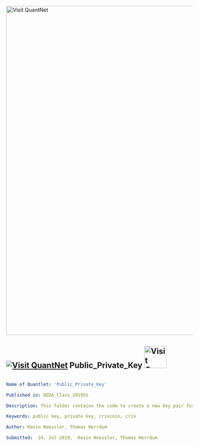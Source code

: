 [<img src="https://github.com/QuantLet/Styleguide-and-FAQ/blob/master/pictures/banner.png" width="888" alt="Visit QuantNet">](http://quantlet.de/)

## [<img src="https://github.com/QuantLet/Styleguide-and-FAQ/blob/master/pictures/qloqo.png" alt="Visit QuantNet">](http://quantlet.de/) **Public_Private_Key** [<img src="https://github.com/QuantLet/Styleguide-and-FAQ/blob/master/pictures/QN2.png" width="60" alt="Visit QuantNet 2.0">](http://quantlet.de/)

```yaml

Name of Quantlet: 'Public_Private_Key'

Published in: DEDA_Class_2019SS

Description: This folder contains the code to create a new key pair for the Crix Coin

Keywords: public key, private key, crixcoin, crix

Author: Kevin Noessler, Thomas Herrdum

Submitted:  24. Jul 2019,  Kevin Noessler, Thomas Herrdum

```